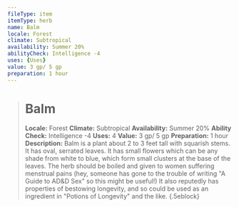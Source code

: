 ```yaml
---
fileType: item
itemType: herb
name: Balm
locale: Forest
climate: Subtropical
availability: Summer 20%
abilityCheck: Intelligence -4
uses: {Uses}
value: 3 gp/ 5 gp
preparation: 1 hour
---
```

>#  Balm
>
> **Locale:** Forest
> **Climate:** Subtropical
> **Availability:** Summer 20%
> **Ability Check:** Intelligence -4
> **Uses:** 4
> **Value:** 3 gp/ 5 gp
> **Preparation:** 1 hour
> **Description:** Balm is a plant about 2 to 3 feet tall with squarish stems. It has oval, serrated leaves. It has small flowers which can be any shade from white to blue, which form small clusters at the base of the leaves. The herb should be boiled and given to women suffering menstrual pains (hey, someone has gone to the trouble of writing "A Guide to AD&D Sex" so this might be useful!) It also reputedly has properties of bestowing longevity, and so could be used as an ingredient in "Potions of Longevity" and the like.
{.5eblock}

